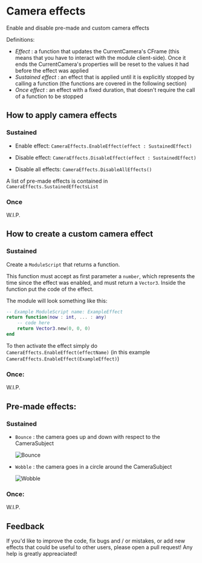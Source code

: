 # Camera effects
Enable and disable pre-made and custom camera effects

Definitions:
- *Effect* : a function that updates the CurrentCamera's CFrame (this means that you have to interact with the module client-side). Once it ends the CurrentCamera's properties will be reset to the values it had before the effect was applied
- *Sustained effect* : an effect that is applied until it is explicitly stopped by calling a function (the functions are covered in the following section)
- *Once effect* : an effect with a fixed duration, that doesn't require the call of a function to be stopped

## How to apply camera effects

### Sustained
- Enable effect: `CameraEffects.EnableEffect(effect : SustainedEffect)`

- Disable effect: `CameraEffects.DisableEffect(effect : SustainedEffect)`

- Disable all effects: `CameraEffects.DisableAllEffects()`

A list of pre-made effects is contained in `CameraEffects.SustainedEffectsList`
  
### Once
W.I.P.

## How to create a custom camera effect

### Sustained
Create a `ModuleScript` that returns a function.

This function must accept as first parameter a `number`, which represents the time since the effect was enabled, and must return a `Vector3`. Inside the function put the code of the effect. 

The module will look something like this:
```lua
-- Example ModuleScript name: ExampleEffect
return function(now : int, ... : any)
    -- code here
    return Vector3.new(0, 0, 0)
end
```

To then activate the effect simply do `CameraEffects.EnableEffect(effectName)` (in this example `CameraEffects.EnableEffect(ExampleEffect)`)

### Once: 
W.I.P.

## Pre-made effects:

### Sustained
- `Bounce` : the camera goes up and down with respect to the CameraSubject

  ![Bounce](https://github.com/Matt-Mattozz/Camera-Effects/assets/101893693/3c45290c-8268-4a98-bbb8-6941c06dae7e)

- `Wobble` : the camera goes in a circle around the CameraSubject
    
  ![Wobble](https://github.com/Matt-Mattozz/Camera-Effects/assets/101893693/20855ce8-7ed6-4f30-ae9d-63e8f3220850)

### Once:
W.I.P.

## Feedback

If you'd like to improve the code, fix bugs and / or mistakes, or add new effects that could be useful to other users, please open a pull request! Any help is greatly appreaciated!
